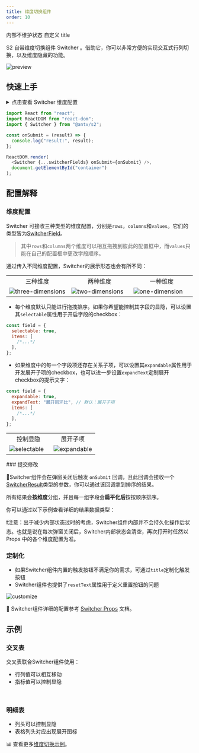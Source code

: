 ```yaml
---
title: 维度切换组件
order: 10
---
```



内部不维护状态
自定义 title

S2 自带维度切换组件 Switcher 。借助它，你可以非常方便的实现交互式行列切换，以及维度隐藏的功能。

![preview](https://gw.alipayobjects.com/zos/antfincdn/fyf455mio/2021-09-29%25252015.08.03.gif)

## 快速上手

<details>
<summary>点击查看 Switcher 维度配置</summary>

```js
const switcherFields = {
  rows: {
    items: [{ id: "province" }, { id: "city" }],
  },
  columns: {
    items: [{ id: "type" }],
  },
  values: {
    selectable: true,
    items: [{ id: "price" }, { id: "cost" }],
  },
};
```

</details>

```js
import React from "react";
import ReactDOM from "react-dom";
import { Switcher } from "@antv/s2";

const onSubmit = (result) => {
  console.log("result:", result);
};

ReactDOM.render(
  <Switcher {...switcherFields} onSubmit={onSubmit} />,
  document.getElementById("container")
);

```

<playground path='analysis/switcher/demo/pure-switcher.tsx' rid='container'></playground>

## 配置解释

### 维度配置

Switcher 可接收三种类型的维度配置，分别是`rows`，`columns`和`values`。它们的类型皆为[SwitcherField](/zh/docs/api/components/switcher#switcherfield)。

> 其中`rows`和`columns`两个维度可以相互拖拽到彼此的配置框中，而`values`只能在自己的配置框中更改字段顺序。

通过传入不同维度配置，Switcher的展示形态也会有所不同：
<table
        style="width: 100%; outline: none; border-collapse: collapse;"
      >
        <colgroup>
          <col width="33%"/>
          <col width="33%" />
          <col width="33%" />
        </colgroup>
        <tbody>
        <tr>
            <td style="text-align: center;">
            三种维度
            </td>
              <td style="text-align: center;">
            两种维度
            </td>
              <td style="text-align: center;">
            一种维度
            </td>
        </tr>
         <tr style="vertical-align: top;">
          <td>
             <img alt="three-dimensions" style="max-height: unset;" src="https://gw.alipayobjects.com/zos/antfincdn/yp0RwxxNa/93e973ba-38d1-41b5-b6c7-374dbb003850.png">
            </td>
            <td>
             <img alt="two-dimensions" style="max-height: unset;" src="https://gw.alipayobjects.com/zos/antfincdn/tAUVwe9CP/93feeb52-1490-430f-98a3-fdba64750f31.png">
            </td>
              <td>
            <img alt="one-dimension" style="max-height: unset;" src="https://gw.alipayobjects.com/zos/antfincdn/fuvYDKebN/75b333ef-56f4-4c2c-ba15-12c4fd03113c.png">
            </td>
        </tr>
        </tbody>
  </table>

* 每个维度默认只能进行拖拽排序。如果你希望能控制其字段的显隐，可以设置其`selectable`属性用于开启字段的checkbox：

```js
const field = {
  selectable: true,
  items: [
    /*...*/
  ],
};
```

* 如果维度中的每一个字段项还存在关系子项，可以设置其`expandable`属性用于开发展开子项的checkbox，也可以进一步设置`expandText`定制展开checkbox的提示文字：

```js
const field = {
  expandable: true,
  expandText: "展开同环比", // 默认：展开子项
  items: [
    /*...*/
  ],
};
```

<table
        style="width: 100%; outline: none; border-collapse: collapse;"
      >
        <colgroup>
          <col width="50%"/>
          <col width="50%" />
        </colgroup>
        <tbody>
        <tr>
            <td style="text-align: center;">
            控制显隐
            </td>
              <td style="text-align: center;">
            展开子项
            </td>
        </tr>
         <tr style="vertical-align: top;">
          <td>
             <img alt="selectable" style="max-height: unset;" src="https://gw.alipayobjects.com/zos/antfincdn/hqNGSM13B/a202c136-d403-4510-9271-733687504110.png">
            </td>
            <td>
             <img alt="expandable" style="max-height: unset;" src="https://gw.alipayobjects.com/zos/antfincdn/5VbNE%26p2X/53dd765c-a72f-4e7a-a4ce-3904c8e7acfc.png">
            </td>
        </tr>
        </tbody>
  </table>
### 提交修改

Switcher组件会在弹窗关闭后触发 `onSubmit` 回调，且此回调会接收一个[SwitcherResult](/zh/docs/api/components/switcher#switcherresult)类型的参数，你可以通过该回调拿到排序的结果。

所有结果会**按维度**分组，并且每一组字段会**扁平化后**按按顺序排序。

你可以通过以下示例查看详细的结果数据类型：
<playground path='analysis/switcher/demo/pivot.tsx' rid='result'></playground>

❗️注意：出于减少内部状态过时的考虑，Switcher组件内部并不会持久化操作后状态。也就是说在每次弹窗关闭后，Switcher内部状态会清空，再次打开时任然以 Props 中的各个维度配置为准。

### 定制化

* 如果Switcher组件内置的触发按钮不满足你的需求，可通过`title`定制化触发按钮
* Switcher组件也提供了`resetText`属性用于定义重置按钮的问题

![customize](https://gw.alipayobjects.com/zos/antfincdn/N2fNJBRwz/ef4ffb16-505b-41ed-9a72-c6804c66827a.png)

🎨 Switcher组件详细的配置参考 [Switcher Props](/zh/docs/api/components/switcher) 文档。

## 示例

### 交叉表

交叉表联合Switcher组件使用：

* 行列值可以相互移动
* 指标值可以控制显隐

<playground path='analysis/switcher/demo/pivot-with-children.tsx' rid='pivot'></playground>

​

### 明细表

* 列头可以控制显隐
* 表格列头对应出现展开图标

<playground path='analysis/switcher/demo/table.tsx' rid='table'></playground>

​📊 查看更多[维度切换示例](/zh/examples/analysis/switcher#pure-switcher)。
